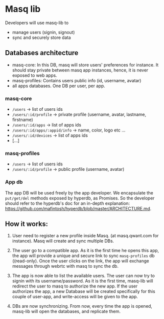 # Masq lib
Developers will use masq-lib to
- manage users (signin, signout)
- sync and securely store data

## Databases architecture
- masq-core: In this DB, masq will store users' preferences for instance. It should stay private between masq app instances, hence, it is never exposed to web apps.
- masq-profiles: Contains users public info (id, username, avatar)
- all apps databases. One DB per user, per app.

### masq-core
- `/users` -> list of users ids
- `/users/:id/profile` -> private profile (username, avatar, lastname, firstname)
- `/users/:id/apps` -> list of apps ids
- `/users/:id/apps/:appid/info` -> name, color, logo etc ...
- `/users/:id/devices` -> list of apps ids
- [...]

### masq-profiles
- `/users` -> list of users ids
- `/users/:id/profile` -> public profile (username, avatar)

### App db
The app DB will be used freely by the app developer. We encapsulate the `put/get/del` methods exposed by hyperdb, as Promises. So the developer should refer to the hyperdb's doc for an in-depth explanation: https://github.com/mafintosh/hyperdb/blob/master/ARCHITECTURE.md.

## How it works:
1) User need to register a new profile inside Masq. (at masq.qwant.com for instance). Masq will create and sync multiple DBs.

2) The user go to a compatible app. As it is the first time he opens this app, the app will provide a unique and secure link to sync `masq-profiles` db ((read-only). Once the user clicks on the link, the app will exchange messages through webrtc with masq to sync the db.

3) The app is now able to list the available users. The user can now try to signin with its username/password. As it is the first time, masq-lib will redirect the user to masq to authorize the new app. If the user authorizes the app, a new Database will be created specifically for this couple of user-app, and write-access will be given to the app.

4) DBs are now synchronizing. From now, every time the app is opened, masq-lib will open the databases, and replicate them.
